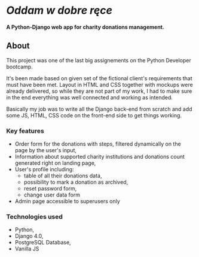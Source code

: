 # *Oddam w dobre ręce*
**A Python-Django web app for charity donations management.**

## About
This project was one of the last big assignements on the Python Developer bootcamp.

It's been made based on given set of the fictional client's requirements that must have been met. Layout in HTML and CSS together with mockups were already delivered, so while they are not part of my work, I had to make sure in the end everything was well connected and working as  intended. 

Basically my job was to write all the Django back-end from scratch and add some JS, HTML, CSS code on  the front-end side to get things working.

### Key features
- Order form for the donations with steps, filtered dynamically on the page by the user's input,
- Information about supported charity institutions and donations count generated right on landing page,
- User's profile including:
    - table of all their donations data,
    - possibility to mark a donation as archived,
    - reset password form,
    - change user data form
- Admin page accessible to superusers only

### Technologies used
- Python,
- Django 4.0,
- PostgreSQL Database,
- Vanilla JS
